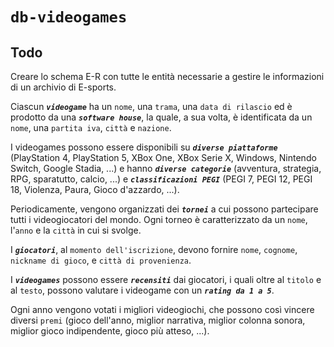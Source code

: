 # `db-videogames`

## Todo
Creare lo schema E-R con tutte le entità necessarie a gestire le informazioni di un archivio di E-sports.

Ciascun ***`videogame`*** ha un `nome`, una `trama`, una `data di rilascio` ed è prodotto da una ***`software house`***, la quale, a sua volta, è identificata da un `nome`, una `partita iva`, `città` e `nazione`.

I videogames possono essere disponibili su ***`diverse piattaforme`*** (PlayStation 4, PlayStation 5, XBox One, XBox Serie X, Windows, Nintendo Switch, Google Stadia, ...) e hanno ***`diverse categorie`*** (avventura, strategia, RPG, sparatutto, calcio, ...) e ***`classificazioni PEGI`*** (PEGI 7, PEGI 12, PEGI 18, Violenza, Paura, Gioco d'azzardo, ...).

Periodicamente, vengono organizzati dei ***`tornei`*** a cui possono partecipare tutti i videogiocatori del mondo. Ogni torneo è caratterizzato da un `nome`, l'`anno` e la `città` in cui si svolge. 

I ***`giocatori`***, al `momento dell'iscrizione`, devono fornire `nome`, `cognome`, `nickname di gioco`, e `città di provenienza`.

I ***`videogames`*** possono essere ***`recensiti`*** dai giocatori, i quali oltre al `titolo` e al `testo`, possono valutare i videogame con un ***`rating da 1 a 5`***.

Ogni anno vengono votati i migliori videogiochi, che possono così vincere diversi `premi` (gioco dell'anno, miglior narrativa, miglior colonna sonora, miglior gioco indipendente, gioco più atteso, ...).